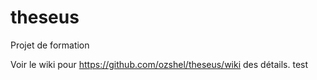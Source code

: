 theseus
=======

Projet de formation


Voir le wiki pour https://github.com/ozshel/theseus/wiki des détails.
test
